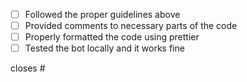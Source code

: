 - [ ] Followed the proper guidelines above
- [ ] Provided comments to necessary parts of the code
- [ ] Properly formatted the code using prettier
- [ ] Tested the bot locally and it works fine

closes #<issue-number-here>